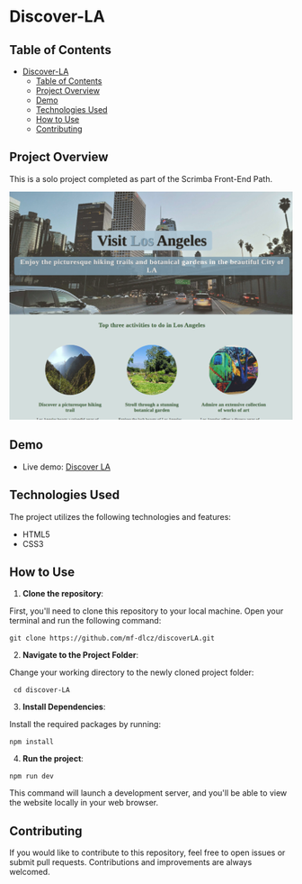 # Discover-LA

## Table of Contents

- [Discover-LA](#Discover-LA)
  - [Table of Contents](#table-of-contents)
  - [Project Overview](#project-overview)
  - [Demo](#demo)
  - [Technologies Used](#technologies-used)
  - [How to Use](#how-to-use)
  - [Contributing](#contributing)

## Project Overview

This is a solo project completed as part of the Scrimba Front-End Path.

![website screenshot](/images/website.PNG)

## Demo

- Live demo: [Discover LA](https://kaleidoscopic-alfajores-09965f.netlify.app/)

## Technologies Used

The project utilizes the following technologies and features:

- HTML5
- CSS3

## How to Use

1. **Clone the repository**:

First, you'll need to clone this repository to your local machine. Open your terminal and run the following command:

```git
git clone https://github.com/mf-dlcz/discoverLA.git
```

2. **Navigate to the Project Folder**:

Change your working directory to the newly cloned project folder:

```git
 cd discover-LA
```

3. **Install Dependencies**:

Install the required packages by running:

```git
npm install
```

4. **Run the project**:

```git
npm run dev
```

This command will launch a development server, and you'll be able to view the website locally in your web browser.

## Contributing

If you would like to contribute to this repository, feel free to open issues or submit pull requests. Contributions and improvements are always welcomed.
